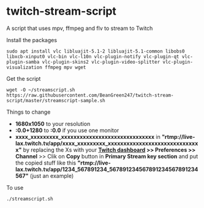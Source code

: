 # twitch-stream-script
A script that uses mpv, ffmpeg and flv to stream to Twitch

Install the packages
```
sudo apt install vlc libluajit-5.1-2 libluajit-5.1-common libobs0 libxcb-xinput0 vlc-bin vlc-l10n vlc-plugin-notify vlc-plugin-qt vlc-plugin-samba vlc-plugin-skins2 vlc-plugin-video-splitter vlc-plugin-visualization ffmpeg mpv wget
```
Get the script
```
wget -O ~/streamscript.sh https://raw.githubusercontent.com/BeanGreen247/twitch-stream-script/master/streamscript-sample.sh
```
Things to change
* **1680x1050** to your resolution
* **:0.0+1280** to **:0.0** if you use one monitor
* **xxxx_xxxxxxxxx_xxxxxxxxxxxxxxxxxxxxxxxxxxxxxx** in **"rtmp://live-lax.twitch.tv/app/xxxx_xxxxxxxxx_xxxxxxxxxxxxxxxxxxxxxxxxxxxxxx"** by replacing the Xs with your **[Twitch dashboard](https://dashboard.twitch.tv/) >> Preferences >> Channel** >> Clik on **Copy** button in **Primary Stream key section** and put the copied stuff like this **"rtmp://live-lax.twitch.tv/app/1234_567891234_567891234567891234567891234567"** (just an example)

To use
```
./streamscript.sh
```
